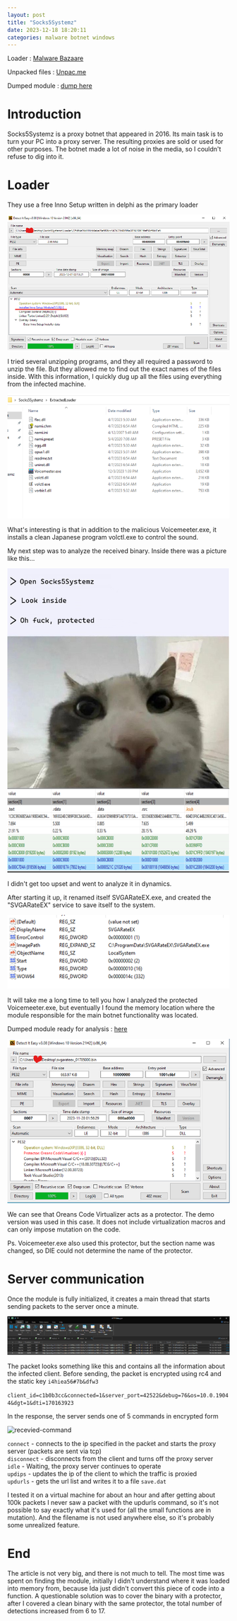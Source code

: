 ```yaml
---
layout: post
title: "Socks5Systemz"
date: 2023-12-18 18:20:11
categories: malware botnet windows
---
```


Loader : [Malware Bazaare](https://bazaar.abuse.ch/sample/22fdfde16d444cb9abe26e5f06cc4d7b72b98499a3819240615fef58cf6b41e5/)

Unpacked files : [Unpac.me](https://www.unpac.me/results/0bb17dae-7192-42df-aa90-c14215b1a661?hash=d380580f5ee79d082f97c198ffc5185abefcc539a1e49f94ae208589605aaba1#/)

Dumped module : [dump here](svgarateex_01785000.bin)

# Introduсtion

Socks5Systemz is a proxy botnet that appeared in 2016. Its main task is to turn your PC into a proxy server. The resulting proxies are sold or used for other purposes. The botnet made a lot of noise in the media, so I couldn't refuse to dig into it.

# Loader

They use a free Inno Setup written in delphi as the primary loader

![Die-InnoSetup](/posts_assets/socks5systemz/DIE_inno_setup.png)

I tried several unzipping programs, and they all required a password to unzip the file. But they allowed me to find out the exact names of the files inside. With this information, I quickly dug up all the files using everything from the infected machine.

![Unpacked-Setup-Structure](/posts_assets/socks5systemz/Unpacked_Setup_Structure.png)

What's interesting is that in addition to the malicious Voicemeeter.exe, it installs a clean Japanese program volctl.exe to control the sound.

My next step was to analyze the received binary. Inside there was a picture like this...

![Oh-fuck-protected](/posts_assets/socks5systemz/oh_fuck_protected.png)

I didn't get too upset and went to analyze it in dynamics.

After starting it up, it renamed itself SVGARateEX.exe, and created the "SVGARateEX" service to save itself to the system.

![Virus-Service](/posts_assets/socks5systemz//SVGARateEX_service.png)

It will take me a long time to tell you how I analyzed the protected Voicemeeter.exe, but eventually I found the memory location where the module responsible for the main botnet functionality was located.

Dumped module ready for analysis : [here](/posts_assets/socks5systemz/svgarateex_01785000.bin)

![Dumped-module](/posts_assets/socks5systemz/DIE_dumped_module.png)

We can see that Oreans Code Virtualizer acts as a protector. The demo version was used in this case. It does not include virtualization macros and can only impose mutation on the code.

Ps. Voicemeeter.exe also used this protector, but the section name was changed, so DIE could not determine the name of the protector.

# Server communication

Once the module is fully initialized, it creates a main thread that starts sending packets to the server once a minute.

![Packet-sending](/posts_assets/socks5systemz/Packet_sending.png)

The packet looks something like this and contains all the information about the infected client. Before sending, the packet is encrypted using rc4 and the static key ``i4hiea56#7b&dfw3``

```client_id=c1b0b3cc&connected=1&server_port=42522&debug=76&os=10.0.19044&dgt=1&dti=170163923```

In the response, the server sends one of 5 commands in encrypted form

![recevied-command](/posts_assets/socks5systemz/recv_command_processed.png)

```connect``` - connects to the ip specified in the packet and starts the proxy server (packets are sent via tcp)<br>
```disconnect``` - disconnects from the client and turns off the proxy server<br>
```idle``` - Waiting, the proxy server continues to operate<br>
```updips``` - updates the ip of the client to which the traffic is proxied<br>
```updurls``` - gets the url list and writes it to a file ```save.dat```

I tested it on a virtual machine for about an hour and after getting about 100k packets I never saw a packet with the updurls command, so it's not possible to say exactly what it's used for (all the small functions are in mutation). And the filename is not used anywhere else, so it's probably some unrealized feature.



# End

The article is not very big, and there is not much to tell. The most time was spent on finding the module, initially I didn't understand where it was loaded into memory from, because Ida just didn't convert this piece of code into a function. A questionable solution was to cover the binary with a protector, after I covered a clean binary with the same protector, the total number of detections increased from 6 to 17.





